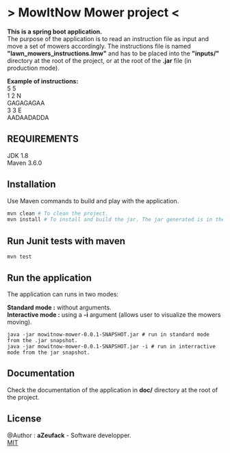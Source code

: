 # > MowItNow Mower project <

**This is a spring boot application.**  
The purpose of the application is to read an instruction file as input and move a set of mowers accordingly. The instructions file is named **"lawn_mowers_instructions.lmw"** and has to be placed into the **"inputs/"** directory at the root of the project, or at the root of the **.jar** file (in production mode).

**Example of instructions:**  
5 5  
1 2 N  
GAGAGAGAA  
3 3 E  
AADAADADDA  
 


REQUIREMENTS
------------

JDK 1.8  
Maven 3.6.0   

## Installation

Use Maven commands to build and play with the application.

```bash
mvn clean # To clean the project.
mvn install # To install and build the jar. The jar generated is in the mowitnow-mowers/target subdirectory.
```

## Run Junit tests with maven

```
mvn test
```

## Run the application
The application can runs in two modes:

**Standard mode :** without arguments.  
**Interactive mode :** using a **-i** argument (allows user to visualize the mowers moving).

```
java -jar mowitnow-mower-0.0.1-SNAPSHOT.jar # run in standard mode from the .jar snapshot.
java -jar mowitnow-mower-0.0.1-SNAPSHOT.jar -i # run in interractive mode from the jar snapshot.
```

## Documentation

Check the documentation of the application in **doc/** directory at the root of the project.


## License
@Author : **aZeufack** - Software developper.  
[MIT](https://choosealicense.com/licenses/mit/)